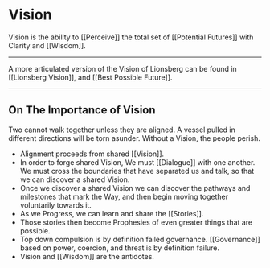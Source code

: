# Vision

Vision is the ability to [[Perceive]] the total set of [[Potential Futures]] with Clarity and  [[Wisdom]]. 

___
A more articulated version of the Vision of Lionsberg can be found in [[Lionsberg Vision]], and [[Best Possible Future]]. 
___
## On The Importance of Vision

Two cannot walk together unless they are aligned. A vessel pulled in different directions will be torn asunder. Without a Vision, the people perish. 

- Alignment proceeds from shared [[Vision]]. 
- In order to forge shared Vision, We must [[Dialogue]] with one another. We must cross the boundaries that have separated us and talk, so that we can discover a shared Vision. 
- Once we discover a shared Vision we can discover the pathways and milestones that mark the Way, and then begin moving together voluntarily towards it. 
- As we Progress, we can learn and share the [[Stories]].  
- Those stories then become Prophesies of even greater things that are possible.   
- Top down compulsion is by definition failed governance. [[Governance]] based on power, coercion, and threat is by definition failure.  
- Vision and [[Wisdom]] are the antidotes.  